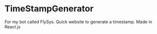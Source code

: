 # TimeStampGenerator
For my bot called FlySys. Quick website to generate a timestamp. Made in React.js

